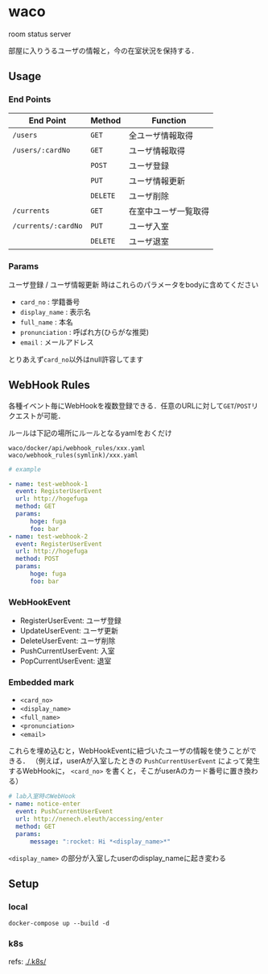 # waco

room status server

部屋に入りうるユーザの情報と，今の在室状況を保持する．

## Usage

### End Points
| End Point           | Method   | Function             |
|---------------------|----------|----------------------|
| `/users`            | `GET`    | 全ユーザ情報取得     |
| `/users/:cardNo`    | `GET`    | ユーザ情報取得       |
|                     | `POST`   | ユーザ登録           |
|                     | `PUT`    | ユーザ情報更新       |
|                     | `DELETE` | ユーザ削除           |
| `/currents`         | `GET`    | 在室中ユーザ一覧取得 |
| `/currents/:cardNo` | `PUT`    | ユーザ入室           |
|                     | `DELETE` | ユーザ退室           |

### Params

ユーザ登録 / ユーザ情報更新 時はこれらのパラメータをbodyに含めてください

- `card_no` : 学籍番号
- `display_name` : 表示名
- `full_name` : 本名
- `pronunciation` : 呼ばれ方(ひらがな推奨)
- `email` : メールアドレス

とりあえず`card_no`以外はnull許容してます

## WebHook Rules

各種イベント毎にWebHookを複数登録できる．任意のURLに対して`GET`/`POST`リクエストが可能．

ルールは下記の場所にルールとなるyamlをおくだけ

`waco/docker/api/webhook_rules/xxx.yaml`
`waco/webhook_rules(symlink)/xxx.yaml`

```yaml
# example

- name: test-webhook-1
  event: RegisterUserEvent
  url: http://hogefuga
  method: GET
  params:
      hoge: fuga
      foo: bar
- name: test-webhook-2
  event: RegisterUserEvent
  url: http://hogefuga
  method: POST
  params:
      hoge: fuga
      foo: bar
```

### WebHookEvent

- RegisterUserEvent: ユーザ登録
- UpdateUserEvent:  ユーザ更新
- DeleteUserEvent: ユーザ削除
- PushCurrentUserEvent: 入室
- PopCurrentUserEvent: 退室

### Embedded mark

- `<card_no>`
- `<display_name>`
- `<full_name>`
- `<pronunciation>`
- `<email>`

これらを埋め込むと，WebHookEventに紐づいたユーザの情報を使うことができる．
（例えば，userAが入室したときの `PushCurrentUserEvent` によって発生するWebHookに， `<card_no>` を書くと，そこがuserAのカード番号に置き換わる）

```yaml
# lab入室時のWebHook
- name: notice-enter
  event: PushCurrentUserEvent
  url: http://nenech.eleuth/accessing/enter
  method: GET
  params:
      message: ":rocket: Hi *<display_name>*"
```

`<display_name>` の部分が入室したuserのdisplay_nameに起き変わる


## Setup

### local
```
docker-compose up --build -d
```

### k8s
refs: [./.k8s/](./.k8s/)

